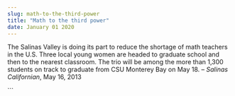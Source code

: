 ```yaml
---
slug: math-to-the-third-power
title: "Math to the third power"
date: January 01 2020
---
```


 
<p>
  The Salinas Valley is doing its part to reduce the shortage of math teachers
  in the U.S. Three local young women are headed to graduate school and then to
  the nearest classroom. The trio will be among the more than 1,300 students on
  track to graduate from CSU Monterey Bay on May 18. –
  <em>Salinas Californian</em>, May 16, 2013
</p>
```
